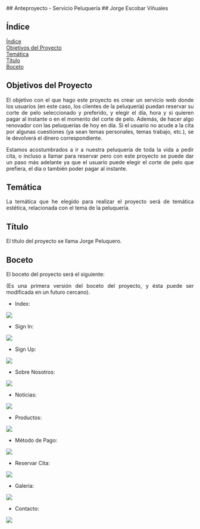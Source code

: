 <div align="justify">
  ## Anteproyecto - Servicio Peluquería
## Jorge Escobar Viñuales

## **Índice**<a name = "id1"></a>
[Índice](#id1)<br>
[Objetivos del Proyecto](#id2)<br>
[Temática](#id3)<br>
[Título](#id4)<br>
[Boceto](#id5)<br>

## **Objetivos del Proyecto**<a name="id2"></a>
  El objetivo con el que hago este proyecto es crear un servicio web donde los usuarios (en este caso, los clientes de la peluquería) puedan reservar su corte de pelo seleccionado y preferido, y elegir el día, hora y si quieren pagar al instante o en el momento del corte de pelo. Además, de hacer algo renovador con las peluquerías de hoy en día. Si el usuario no acude a la cita por algunas cuestiones (ya sean temas personales, temas trabajo, etc.), se le devolverá el dinero correspondiente.
  
  Estamos acostumbrados a ir a nuestra peluquería de toda la vida a pedir cita, o incluso a llamar para reservar pero con este proyecto se puede dar un paso más adelante ya que el usuario puede elegir el corte de pelo que prefiera, el día o también poder pagar al instante.
  
## **Temática**<a name="id3"></a>
  La temática que he elegido para realizar el proyecto será de temática estética, relacionada con el tema de la peluquería.
## **Título**<a name="id4"></a>
  El título del proyecto se llama Jorge Peluquero.
## **Boceto**<a name="id5"></a>
  El boceto del proyecto será el siguiente:
  
  (Es una primera versión del boceto del proyecto, y ésta puede ser modificada en un futuro cercano).
  
  - Index:
  
  ![](https://github.com/Jorgeev27/Servicio-Peluqueria/blob/main/doc/anteproyecto/img/Index.png)
  
  - Sign In:

  ![](https://github.com/Jorgeev27/Servicio-Peluqueria/blob/main/doc/anteproyecto/img/Sign%20in.png)

  - Sign Up:

  ![](https://github.com/Jorgeev27/Servicio-Peluqueria/blob/main/doc/anteproyecto/img/Sign%20up.png)

  - Sobre Nosotros:

  ![](https://github.com/Jorgeev27/Servicio-Peluqueria/blob/main/doc/anteproyecto/img/Sobre%20nosotros.png)

  - Noticias:

  ![](https://github.com/Jorgeev27/Servicio-Peluqueria/blob/main/doc/anteproyecto/img/Noticias.png)

  - Productos:

  ![](https://github.com/Jorgeev27/Servicio-Peluqueria/blob/main/doc/anteproyecto/img/Productos.png)

  - Método de Pago:

  ![](https://github.com/Jorgeev27/Servicio-Peluqueria/blob/main/doc/anteproyecto/img/M%C3%A9todo%20de%20pago.png)

  - Reservar Cita:

  ![](https://github.com/Jorgeev27/Servicio-Peluqueria/blob/main/doc/anteproyecto/img/Reservar%20cita.png)

  - Galería:

  ![](https://github.com/Jorgeev27/Servicio-Peluqueria/blob/main/doc/anteproyecto/img/Galer%C3%ADa.png)

  - Contacto:

  ![](https://github.com/Jorgeev27/Servicio-Peluqueria/blob/main/doc/anteproyecto/img/Contacto.png)
</div>
